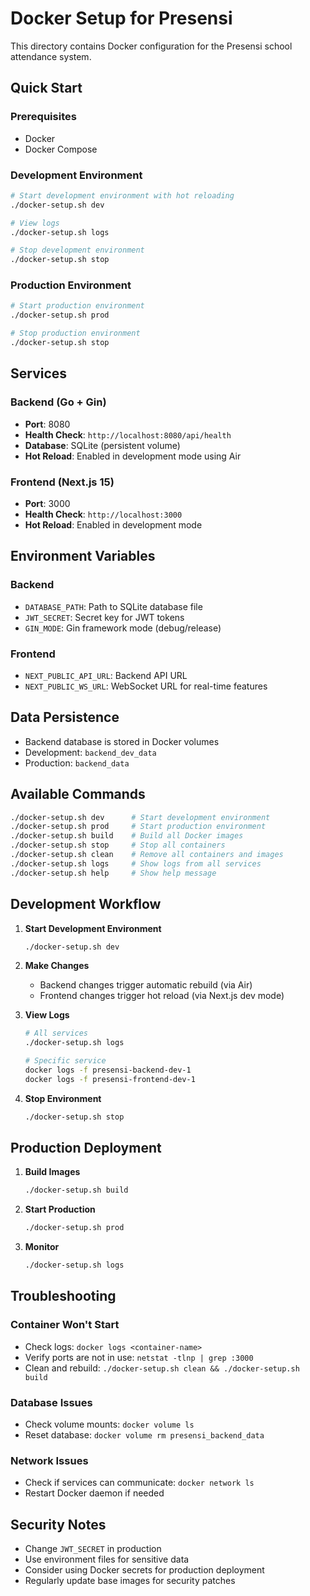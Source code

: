 # Docker Setup for Presensi

This directory contains Docker configuration for the Presensi school attendance system.

## Quick Start

### Prerequisites
- Docker
- Docker Compose

### Development Environment
```bash
# Start development environment with hot reloading
./docker-setup.sh dev

# View logs
./docker-setup.sh logs

# Stop development environment
./docker-setup.sh stop
```

### Production Environment
```bash
# Start production environment
./docker-setup.sh prod

# Stop production environment
./docker-setup.sh stop
```

## Services

### Backend (Go + Gin)
- **Port**: 8080
- **Health Check**: `http://localhost:8080/api/health`
- **Database**: SQLite (persistent volume)
- **Hot Reload**: Enabled in development mode using Air

### Frontend (Next.js 15)
- **Port**: 3000
- **Health Check**: `http://localhost:3000`
- **Hot Reload**: Enabled in development mode

## Environment Variables

### Backend
- `DATABASE_PATH`: Path to SQLite database file
- `JWT_SECRET`: Secret key for JWT tokens
- `GIN_MODE`: Gin framework mode (debug/release)

### Frontend
- `NEXT_PUBLIC_API_URL`: Backend API URL
- `NEXT_PUBLIC_WS_URL`: WebSocket URL for real-time features

## Data Persistence

- Backend database is stored in Docker volumes
- Development: `backend_dev_data`
- Production: `backend_data`

## Available Commands

```bash
./docker-setup.sh dev      # Start development environment
./docker-setup.sh prod     # Start production environment
./docker-setup.sh build    # Build all Docker images
./docker-setup.sh stop     # Stop all containers
./docker-setup.sh clean    # Remove all containers and images
./docker-setup.sh logs     # Show logs from all services
./docker-setup.sh help     # Show help message
```

## Development Workflow

1. **Start Development Environment**
   ```bash
   ./docker-setup.sh dev
   ```

2. **Make Changes**
   - Backend changes trigger automatic rebuild (via Air)
   - Frontend changes trigger hot reload (via Next.js dev mode)

3. **View Logs**
   ```bash
   # All services
   ./docker-setup.sh logs
   
   # Specific service
   docker logs -f presensi-backend-dev-1
   docker logs -f presensi-frontend-dev-1
   ```

4. **Stop Environment**
   ```bash
   ./docker-setup.sh stop
   ```

## Production Deployment

1. **Build Images**
   ```bash
   ./docker-setup.sh build
   ```

2. **Start Production**
   ```bash
   ./docker-setup.sh prod
   ```

3. **Monitor**
   ```bash
   ./docker-setup.sh logs
   ```

## Troubleshooting

### Container Won't Start
- Check logs: `docker logs <container-name>`
- Verify ports are not in use: `netstat -tlnp | grep :3000`
- Clean and rebuild: `./docker-setup.sh clean && ./docker-setup.sh build`

### Database Issues
- Check volume mounts: `docker volume ls`
- Reset database: `docker volume rm presensi_backend_data`

### Network Issues
- Check if services can communicate: `docker network ls`
- Restart Docker daemon if needed

## Security Notes

- Change `JWT_SECRET` in production
- Use environment files for sensitive data
- Consider using Docker secrets for production deployment
- Regularly update base images for security patches